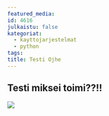 ```yaml
---
featured_media: 
id: 4616
julkaistu: false
kategoriat:
  - kayttojarjestelmat
  - python
tags: 
title: Testi Ojhe
---
```

## Testi miksei toimi??!!

![](Pasted%20image%2020250322150023.png)